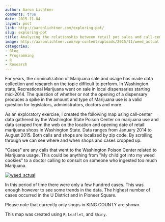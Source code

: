 ```yaml
---
author: Aaron Lichtner
comments: true
date: 2015-11-04 
layout: post
link: http://aaronlichtner.com/exploring-pot/
slug: exploring-pot
title: Analyzing the relationship between retail pot sales and call-center data
image: http://aaronlichtner.com/wp-content/uploads/2015/11/weed_actual.png
categories:
- Blog
- Programming
- R
- Research
---
```


For years, the criminalization of Marijuana sale and usage has made data collection and research on the topic difficult to perform. In Washington state, Recreational Marijuana went on sale in local dispensaries starting mid-2014. The question of whether or not the opening of a dispensary produces a spike in the amount and type of Marijuana use is a valid question for legislators, administrators, doctors and more.

As an exploratory exercise, I created the following map using call-center data gathered by the Washington State Poison Center on marijuana use and data scraped from the web on the location and opening date of retail marijuana shops in Washington State. Data ranges from January 2014 to August 2015. Both calls and shops are localized by zip code. By scrolling through we can see where and when shops and cases cropped up.

"Cases" are any calls that went to the Washington Poison Center related to Marijuana usage. This could be anything from "My child got into my weed cookies" to a doctor calling to consult on someone who ingested too much Marijuana.

[![weed_actual](http://aaronlichtner.com/wp-content/uploads/2015/11/weed_actual.png)](http://aaronlichtner.com/exploring-pot/weed_actual/)

In this period of time there were only a few hundred cases. This was enough however to see some trends in the data. The highest number of cases occurred in the U District and in Pioneer Square.

Please note that currently only shops in KING COUNTY are shown.

This map was created using `R`, `Leaflet`, and `Shiny`.
